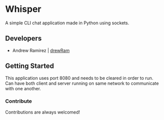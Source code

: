 # Whisper
A simple CLI chat application made in Python using sockets.

## Developers
- Andrew Ramirez | [drewRam](https://github.com/drewRam)


## Getting Started
This application uses port 8080 and needs to be cleared in order to run.</br>
Can have both client and server running on same network to communicate with one another.


### Contribute
Contributions are always welcomed!